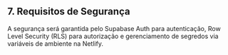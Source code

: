 ## **7\. Requisitos de Segurança**

A segurança será garantida pelo Supabase Auth para autenticação, Row Level Security (RLS) para autorização e gerenciamento de segredos via variáveis de ambiente na Netlify.